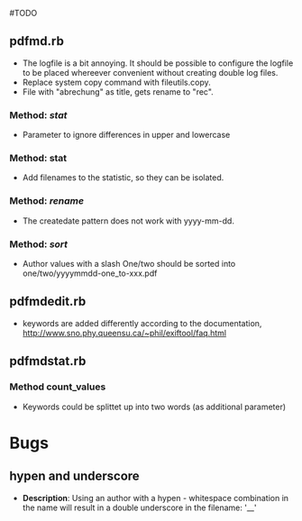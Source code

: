 #TODO

## pdfmd.rb
* The logfile is a bit annoying. It should be possible to configure the logfile to be placed whereever convenient without creating double log files.
* Replace system copy command with fileutils.copy.
* File with "abrechung" as title, gets rename to "rec".

### Method: _stat_
* Parameter to ignore differences in upper and lowercase

### Method: stat
* Add filenames to the statistic, so they can be isolated.

### Method: _rename_
* The createdate pattern does not work with yyyy-mm-dd.

### Method: _sort_
* Author values with a slash One/two should be sorted into one/two/yyyymmdd-one_to-xxx.pdf

## pdfmdedit.rb

* keywords are added differently according to the documentation, http://www.sno.phy.queensu.ca/~phil/exiftool/faq.html

## pdfmdstat.rb

### Method count_values

* Keywords could be splittet up into two words (as additional parameter)

# Bugs
## hypen and underscore
* **Description**: Using an author with a hypen - whitespace combination in the name will result in a double underscore in the filename: '__'

